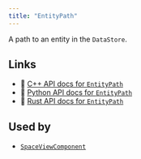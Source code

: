 ```yaml
---
title: "EntityPath"
---
```


A path to an entity in the `DataStore`.


## Links
 * 🌊 [C++ API docs for `EntityPath`](https://ref.rerun.io/docs/cpp/stable/structrerun_1_1datatypes_1_1EntityPath.html?speculative-link)
 * 🐍 [Python API docs for `EntityPath`](https://ref.rerun.io/docs/python/stable/common/datatypes?speculative-link#rerun.datatypes.EntityPath)
 * 🦀 [Rust API docs for `EntityPath`](https://docs.rs/rerun/latest/rerun/datatypes/struct.EntityPath.html?speculative-link)


## Used by

* [`SpaceViewComponent`](../datatypes/space_view_component.md?speculative-link)
